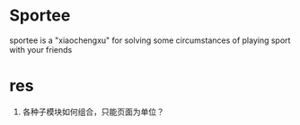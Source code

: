 # Sportee

sportee is a "xiaochengxu" for solving some circumstances of playing sport with your friends

# res

1. 各种子模块如何组合，只能页面为单位？